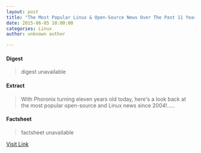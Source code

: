 ```yaml
---
layout: post
title: "The Most Popular Linux & Open-Source News Over The Past 11 Years"
date: 2015-06-05 10:00:00
categories: Linux
author: unknown author

---
```



#### Digest
>digest unavailable

#### Extract
>With Phoronix turning eleven years old today, here's a look back at the most popular open-source and Linux news since 2004!.....

#### Factsheet
>factsheet unavailable

[Visit Link](http://www.phoronix.com/scan.php?page=news_item&px=Phoronix-11-Popularity)


